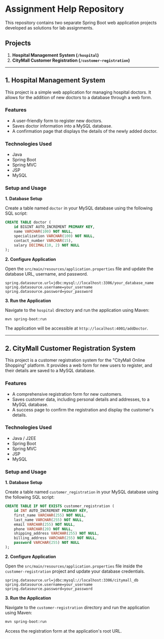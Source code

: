 # Assignment Help Repository

This repository contains two separate Spring Boot web application projects developed as solutions for lab assignments.

## Projects

1.  **Hospital Management System (`/hospital`)**
2.  **CityMall Customer Registration (`/customer-registration`)**

-----

## 1\. Hospital Management System

This project is a simple web application for managing hospital doctors. It allows for the addition of new doctors to a database through a web form.

### Features

  * A user-friendly form to register new doctors.
  * Saves doctor information into a MySQL database.
  * A confirmation page that displays the details of the newly added doctor.

### Technologies Used

  * Java
  * Spring Boot
  * Spring MVC
  * JSP
  * MySQL

### Setup and Usage

**1. Database Setup**

Create a table named `doctor` in your MySQL database using the following SQL script:

```sql
CREATE TABLE doctor (
    id BIGINT AUTO_INCREMENT PRIMARY KEY,
    name VARCHAR(100) NOT NULL,
    specialization VARCHAR(100) NOT NULL,
    contact_number VARCHAR(15),
    salary DECIMAL(10, 2) NOT NULL
);
```

**2. Configure Application**

Open the `src/main/resources/application.properties` file and update the database URL, username, and password.

```properties
spring.datasource.url=jdbc:mysql://localhost:3306/your_database_name
spring.datasource.username=your_username
spring.datasource.password=your_password
```

**3. Run the Application**

Navigate to the `hospital` directory and run the application using Maven:

```bash
mvn spring-boot:run
```

The application will be accessible at `http://localhost:4001/addDoctor`.

-----

## 2\. CityMall Customer Registration System

This project is a customer registration system for the "CityMall Online Shopping" platform. It provides a web form for new users to register, and their details are saved to a MySQL database.

### Features

  * A comprehensive registration form for new customers.
  * Saves customer data, including personal details and addresses, to a MySQL database.
  * A success page to confirm the registration and display the customer's details.

### Technologies Used

  * Java / J2EE
  * Spring Boot
  * Spring MVC
  * JSP
  * MySQL

### Setup and Usage

**1. Database Setup**

Create a table named `customer_registration` in your MySQL database using the following SQL script:

```sql
CREATE TABLE IF NOT EXISTS customer_registration (
    id INT AUTO_INCREMENT PRIMARY KEY,
    first_name VARCHAR(255) NOT NULL,
    last_name VARCHAR(255) NOT NULL,
    email VARCHAR(255) NOT NULL,
    phone VARCHAR(20) NOT NULL,
    shipping_address VARCHAR(255) NOT NULL,
    billing_address VARCHAR(255) NOT NULL,
    password VARCHAR(255) NOT NULL
);
```

**2. Configure Application**

Open the `src/main/resources/application.properties` file inside the `customer-registration` project and update your database credentials.

```properties
spring.datasource.url=jdbc:mysql://localhost:3306/citymall_db
spring.datasource.username=your_username
spring.datasource.password=your_password
```

**3. Run the Application**

Navigate to the `customer-registration` directory and run the application using Maven:

```bash
mvn spring-boot:run
```

Access the registration form at the application's root URL.
